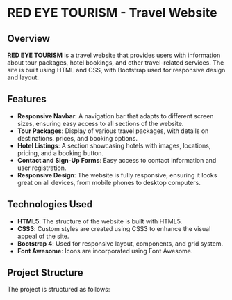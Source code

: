 # RED EYE TOURISM - Travel Website

## Overview
**RED EYE TOURISM** is a travel website that provides users with information about tour packages, hotel bookings, and other travel-related services. The site is built using HTML and CSS, with Bootstrap used for responsive design and layout.

## Features
- **Responsive Navbar**: A navigation bar that adapts to different screen sizes, ensuring easy access to all sections of the website.
- **Tour Packages**: Display of various travel packages, with details on destinations, prices, and booking options.
- **Hotel Listings**: A section showcasing hotels with images, locations, pricing, and a booking button.
- **Contact and Sign-Up Forms**: Easy access to contact information and user registration.
- **Responsive Design**: The website is fully responsive, ensuring it looks great on all devices, from mobile phones to desktop computers.

## Technologies Used
- **HTML5**: The structure of the website is built with HTML5.
- **CSS3**: Custom styles are created using CSS3 to enhance the visual appeal of the site.
- **Bootstrap 4**: Used for responsive layout, components, and grid system.
- **Font Awesome**: Icons are incorporated using Font Awesome.

## Project Structure
The project is structured as follows:

